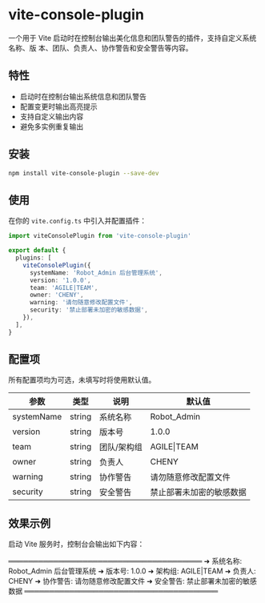 # vite-console-plugin

一个用于 Vite 启动时在控制台输出美化信息和团队警告的插件，支持自定义系统名称、版
本、团队、负责人、协作警告和安全警告等内容。

## 特性

- 启动时在控制台输出系统信息和团队警告
- 配置变更时输出高亮提示
- 支持自定义输出内容
- 避免多实例重复输出

## 安装

```bash
npm install vite-console-plugin --save-dev

```

## 使用

在你的 `vite.config.ts` 中引入并配置插件：

```ts
import viteConsolePlugin from 'vite-console-plugin'

export default {
  plugins: [
    viteConsolePlugin({
      systemName: 'Robot_Admin 后台管理系统',
      version: '1.0.0',
      team: 'AGILE|TEAM',
      owner: 'CHENY',
      warning: '请勿随意修改配置文件',
      security: '禁止部署未加密的敏感数据',
    }),
  ],
}
```


## 配置项

所有配置项均为可选，未填写时将使用默认值。

| 参数        | 类型   | 说明         | 默认值                   |
| ----------- | ------ | ------------ | ------------------------ |
| systemName  | string | 系统名称     | Robot_Admin              |
| version     | string | 版本号       | 1.0.0                    |
| team        | string | 团队/架构组  | AGILE\|TEAM              |
| owner       | string | 负责人       | CHENY                    |
| warning     | string | 协作警告     | 请勿随意修改配置文件     |
| security    | string | 安全警告     | 禁止部署未加密的敏感数据 |

## 效果示例

启动 Vite 服务时，控制台会输出如下内容：

═══════════════════════════════════════
  ➜  系统名称: Robot_Admin 后台管理系统
  ➜  版本号:   1.0.0
  ➜  架构组:   AGILE|TEAM
  ➜  负责人:   CHENY
  ➜  协作警告: 请勿随意修改配置文件
  ➜  安全警告: 禁止部署未加密的敏感数据
═══════════════════════════════════════